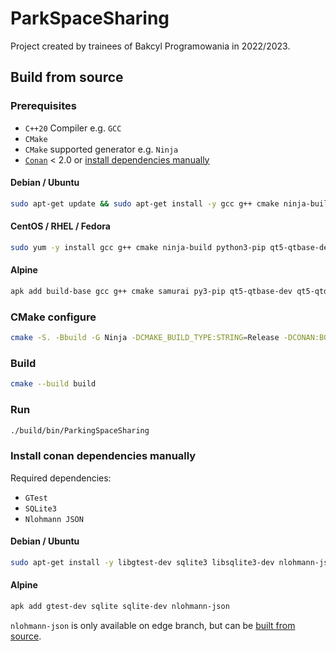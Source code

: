 # ParkSpaceSharing
Project created by trainees of Bakcyl Programowania in 2022/2023.

## Build from source

### Prerequisites
 - `C++20` Compiler e.g. `GCC`
 - `CMake`
 - `CMake` supported generator e.g. `Ninja`
 - [`Conan`](https://conan.io/) < 2.0 or [install dependencies manually](#install-conan-dependencies-manually)

#### Debian / Ubuntu
```bash
sudo apt-get update && sudo apt-get install -y gcc g++ cmake ninja-build python3-pip qtbase5-dev qtdeclarative5-dev qtquickcontrols2-5-dev && python3 -m pip install --user --upgrade conan==1.59
```

#### CentOS / RHEL / Fedora
```bash
sudo yum -y install gcc g++ cmake ninja-build python3-pip qt5-qtbase-devel qt5-qtdeclarative-devel qt5-qtquickcontrols2-devel && python3 -m pip install --user --upgrade conan==1.59
```

#### Alpine
```bash
apk add build-base gcc g++ cmake samurai py3-pip qt5-qtbase-dev qt5-qtdeclarative-dev qt5-qtquickcontrols2-dev && python3 -m pip install --user --upgrade conan==1.59
```

### CMake configure
```bash
cmake -S. -Bbuild -G Ninja -DCMAKE_BUILD_TYPE:STRING=Release -DCONAN:BOOL=ON
```

### Build
```bash
cmake --build build
```

### Run
```bash
./build/bin/ParkingSpaceSharing
```

### Install conan dependencies manually
Required dependencies:
 - `GTest`
 - `SQLite3`
 - `Nlohmann JSON`

#### Debian / Ubuntu
```bash
sudo apt-get install -y libgtest-dev sqlite3 libsqlite3-dev nlohmann-json3-dev
```

#### Alpine
```bash
apk add gtest-dev sqlite sqlite-dev nlohmann-json
```
`nlohmann-json` is only available on edge branch, but can be [built from source](https://github.com/nlohmann/json).
